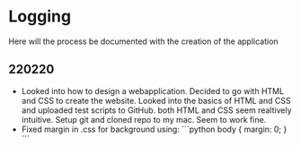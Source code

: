 # Logging
Here will the process be documented with the creation of the application

## 220220
* Looked into how to design a webapplication. Decided to go with HTML and CSS to create the website. Looked into the basics of HTML and CSS and uploaded test scripts to GitHub. both HTML and CSS seem realtively intuitive. Setup git and cloned repo to my mac. Seem to work fine.
* Fixed margin in .css for background using:
´´´python
body {
    margin: 0;
}
´´´ 